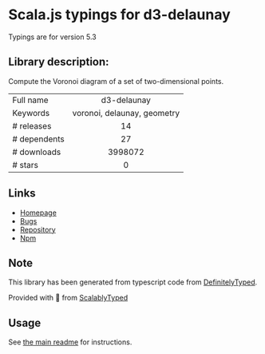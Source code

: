 
# Scala.js typings for d3-delaunay

Typings are for version 5.3

## Library description:
Compute the Voronoi diagram of a set of two-dimensional points.

|                    |                 |
| ------------------ | :-------------: |
| Full name          | d3-delaunay |
| Keywords           | voronoi, delaunay, geometry |
| # releases         | 14 |
| # dependents       | 27 |
| # downloads        | 3998072 |
| # stars            | 0 |

## Links
- [Homepage](https://github.com/d3/d3-delaunay)
- [Bugs](https://github.com/d3/d3-delaunay/issues)
- [Repository](https://github.com/d3/d3-delaunay)
- [Npm](https://www.npmjs.com/package/d3-delaunay)
    


## Note
This library has been generated from typescript code from [DefinitelyTyped](https://definitelytyped.org).

Provided with :purple_heart: from [ScalablyTyped](https://github.com/oyvindberg/ScalablyTyped)

## Usage
See [the main readme](../../readme.md) for instructions.


